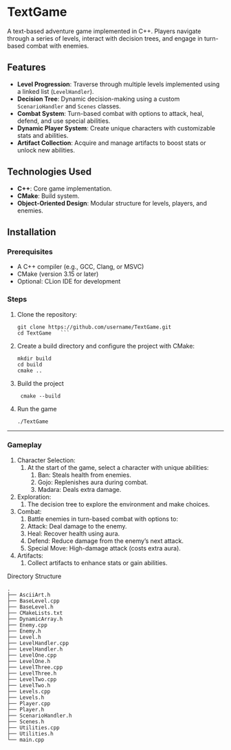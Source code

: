 
# TextGame

A text-based adventure game implemented in C++. Players navigate through a series of levels, interact with decision trees, and engage in turn-based combat with enemies.

## Features

- **Level Progression**: Traverse through multiple levels implemented using a linked list (`LevelHandler`).
- **Decision Tree**: Dynamic decision-making using a custom `ScenarioHandler` and `Scenes` classes.
- **Combat System**: Turn-based combat with options to attack, heal, defend, and use special abilities.
- **Dynamic Player System**: Create unique characters with customizable stats and abilities.
- **Artifact Collection**: Acquire and manage artifacts to boost stats or unlock new abilities.

## Technologies Used

- **C++**: Core game implementation.
- **CMake**: Build system.
- **Object-Oriented Design**: Modular structure for levels, players, and enemies.

## Installation

### Prerequisites

- A C++ compiler (e.g., GCC, Clang, or MSVC)
- CMake (version 3.15 or later)
- Optional: CLion IDE for development

### Steps

1. Clone the repository:
   ```  
   git clone https://github.com/username/TextGame.git  
   cd TextGame   ```  
2.  Create a build directory and configure the project with CMake:
    ```  
    mkdir build  
    cd build  
    cmake ..  
    ```  

3.  Build the project
    ```  
     cmake --build  
    ```  
4.  Run the game
    ```  
    ./TextGame  
    ```  

---------------------------------------  


### Gameplay
1.  Character Selection:
    1. At the start of the game, select a character with unique abilities:
        1. Ban: Steals health from enemies.
        2. Gojo: Replenishes aura during combat.
        3. Madara: Deals extra damage.
2.  Exploration:
    1. The decision tree to explore the environment and make choices.
3.  Combat:
    1. Battle enemies in turn-based combat with options to:
    2. Attack: Deal damage to the enemy.
    3. Heal: Recover health using aura.
    4. Defend: Reduce damage from the enemy’s next attack.
    5. Special Move: High-damage attack (costs extra aura).
4.  Artifacts:
    1. Collect artifacts to enhance stats or gain abilities.

Directory Structure

```  
.  
├── AsciiArt.h  
├── BaseLevel.cpp  
├── BaseLevel.h  
├── CMakeLists.txt  
├── DynamicArray.h  
├── Enemy.cpp  
├── Enemy.h  
├── Level.h  
├── LevelHandler.cpp  
├── LevelHandler.h  
├── LevelOne.cpp  
├── LevelOne.h  
├── LevelThree.cpp  
├── LevelThree.h  
├── LevelTwo.cpp  
├── LevelTwo.h  
├── Levels.cpp  
├── Levels.h  
├── Player.cpp  
├── Player.h  
├── ScenarioHandler.h  
├── Scenes.h  
├── Utilities.cpp  
├── Utilities.h  
└── main.cpp  
  
```